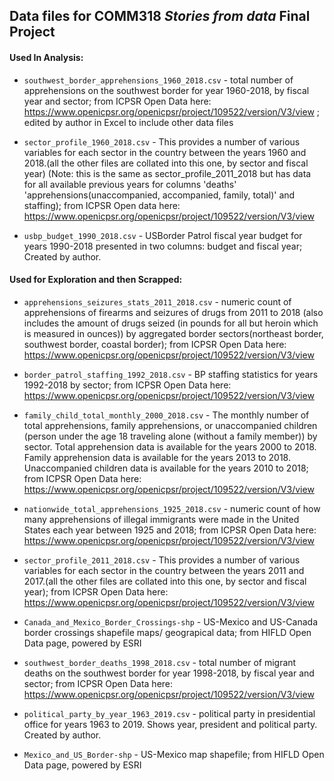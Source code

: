 ## Data files for COMM318 _Stories from data_ Final Project

#### Used In Analysis:

* `southwest_border_apprehensions_1960_2018.csv` - total number of apprehensions on the southwest border for year 1960-2018, by fiscal year and sector; from ICPSR Open Data here: https://www.openicpsr.org/openicpsr/project/109522/version/V3/view ; edited by author in Excel to include other data files

* `sector_profile_1960_2018.csv` - This provides a number of various variables for each sector in the country between the years 1960 and 2018.(all the other files are collated into this one, by sector and fiscal year) (Note: this is the same as sector_profile_2011_2018 but has data for all available previous years for columns 'deaths' 'apprehensions(unaccompanied, accompanied, family, total)' and staffing); from ICPSR Open data here: https://www.openicpsr.org/openicpsr/project/109522/version/V3/view

* `usbp_budget_1990_2018.csv` - USBorder Patrol fiscal year budget for years 1990-2018 presented in two columns: budget and fiscal year; Created by author.

#### Used for Exploration and then Scrapped: 

* `apprehensions_seizures_stats_2011_2018.csv` - numeric count of apprehensions of firearms and seizures of drugs from 2011 to 2018 (also includes the amount of drugs seized (in pounds for all but heroin which is measured in ounces)) by aggregated border sectors(northeast border, southwest border, coastal border); from ICPSR Open Data here: https://www.openicpsr.org/openicpsr/project/109522/version/V3/view

* `border_patrol_staffing_1992_2018.csv` - BP staffing statistics for years 1992-2018 by sector; from ICPSR Open Data here: https://www.openicpsr.org/openicpsr/project/109522/version/V3/view

* `family_child_total_monthly_2000_2018.csv` - The monthly number of total apprehensions, family apprehensions, or unaccompanied children (person under the age 18 traveling alone (without a family member)) by sector. Total apprehension data is available for the years 2000 to 2018. Family apprehension data is available for the years 2013 to 2018. Unaccompanied children data is available for the years 2010 to 2018; from ICPSR Open Data here: https://www.openicpsr.org/openicpsr/project/109522/version/V3/view

* `nationwide_total_apprehensions_1925_2018.csv` - numeric count of how many apprehensions of illegal immigrants were made in the United States each year between 1925 and 2018; from ICPSR Open Data here: https://www.openicpsr.org/openicpsr/project/109522/version/V3/view

* `sector_profile_2011_2018.csv` - This provides a number of various variables for each sector in the country between the years 2011 and 2017.(all the other files are collated into this one, by sector and fiscal year); from ICPSR Open Data here: https://www.openicpsr.org/openicpsr/project/109522/version/V3/view

* `Canada_and_Mexico_Border_Crossings-shp` - US-Mexico and US-Canada border crossings shapefile maps/ geograpical data; from HIFLD Open Data page, powered by ESRI

* `southwest_border_deaths_1998_2018.csv` - total number of migrant deaths on the southwest border for year 1998-2018, by fiscal year and sector; from ICPSR Open Data here: https://www.openicpsr.org/openicpsr/project/109522/version/V3/view

* `political_party_by_year_1963_2019.csv` - political party in presidential office for years 1963 to 2019. Shows year, president and political party. Created by author.

* `Mexico_and_US_Border-shp` - US-Mexico map shapefile; from HIFLD Open Data page, powered by ESRI
